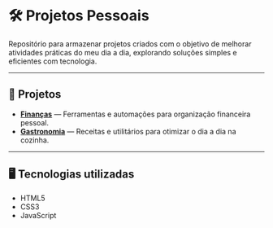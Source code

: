 # 🛠 Projetos Pessoais

Repositório para armazenar projetos criados com o objetivo de melhorar atividades práticas do meu dia a dia, explorando soluções simples e eficientes com tecnologia.

---

## 📂 Projetos
- **[Finanças](financas/)** — Ferramentas e automações para organização financeira pessoal.
- **[Gastronomia](gastronomia/)** — Receitas e utilitários para otimizar o dia a dia na cozinha.

---

## 🖥 Tecnologias utilizadas
- HTML5
- CSS3
- JavaScript
